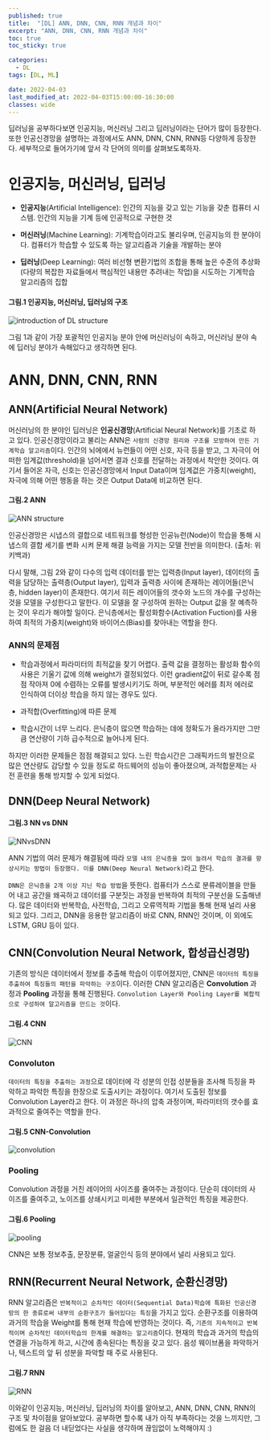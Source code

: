 ```yaml
---
published: true
title:  "[DL] ANN, DNN, CNN, RNN 개념과 차이"
excerpt: "ANN, DNN, CNN, RNN 개념과 차이"
toc: true
toc_sticky: true

categories:
  - DL
tags: [DL, ML]

date: 2022-04-03
last_modified_at: 2022-04-03T15:00:00-16:30:00
classes: wide
---
```


딥러닝을 공부하다보면 인공지능, 머신러닝 그리고 딥러닝이라는 단어가 많이 등장한다. 또한 인공신경망을 설명하는 과정에서도 ANN, DNN, CNN, RNN등 다양하게 등장한다. 세부적으로 들어가기에 앞서 각 단어의 의미를 살펴보도록하자.

# 인공지능, 머신러닝, 딥러닝

- **인공지능**(Artificial Intelligence): 인간의 지능을 갖고 있는 기능을 갖춘 컴퓨터 시스템. 인간의 지능을 기계 등에 인공적으로 구현한 것

- **머신러닝**(Machine Learning): 기계학습이라고도 불리우며, 인공지능의 한 분야이다. 컴퓨터가 학습할 수 있도록 하는 알고리즘과 기술을 개발하는 분야

- **딥러닝**(Deep Learning): 여러 비선형 변환기법의 조합을 통해 높은 수준의 추상화(다량의 복잡한 자료들에서 핵심적인 내용만 추려내는 작업)을 시도하는 기계학습 알고리즘의 집합

#### 그림.1 인공지능, 머신러닝, 딥러닝의 구조
![introduction of DL structure](https://user-images.githubusercontent.com/84653623/161415534-43ce2091-ac1c-4a05-96c8-be980a9e79d0.png)

그림 1과 같이 가장 포괄적인 인공지능 분야 안에 머신러닝이 속하고, 머신러닝 분야 속에 딥러닝 분야가 속해있다고 생각하면 된다.

# ANN, DNN, CNN, RNN
## ANN(Artificial Neural Network)

머신러닝의 한 분야인 딥러닝은 **인공신경망**(Artificial Neural Network)를 기초로 하고 있다. 인공신경망이라고 불리는 ANN은 `사람의 신경망 원리와 구조를 모방하여 만든 기계학습 알고리즘`이다. 인간의 뇌에에서 뉴런들이 어떤 신호, 자극 등을 받고, 그 자극이 어떠한 임계값(threshold)을 넘어서면 결과 신호를 전달하는 과정에서 착안한 것이다. 여기서 들어온 자극, 신호는 인공신경망에서 Input Data이며 임계겂은 가중치(weight), 자극에 의해 어떤 행동을 하는 것은 Output Data에 비교하면 된다.

#### 그림.2 ANN
![ANN structure](https://user-images.githubusercontent.com/84653623/161415878-76a6c9f1-9e06-411f-8f89-663727a4b79a.png)

인공신경망은 시냅스의 결합으로 네트워크를 형성한 인공뉴런(Node)이 학습을 통해 시냅스의 결합 세기를 변화 시켜 문제 해결 능력을 가지는 모델 전반을 의미한다. (출처: 위키백과)

다시 말해, 그림 2와 같이 다수의 입력 데이터를 받는 입력층(Input layer), 데이터의 출력을 담당하는 출력층(Output layer), 입력과 출력층 사이에 존재하는 레이어들(은닉층, hidden layer)이 존재한다. 여기서 히든 레이어들의 갯수와 노드의 개수를 구성하는 것을 모델을 구성한다고 말한다. 이 모델을 잘 구성하여 원하는 Output 값을 잘 예측하는 것이 우리가 해야할 일이다. 은닉층에서는 활성화함수(Activation Fuction)를 사용하여 최적의 가중치(weight)와 바이어스(Bias)를 찾아내는 역할을 한다.

### ANN의 문제점

- 학습과정에서 파라미터의 최적값을 찾기 어렵다.
출력 값을 결정하는 활성화 함수의 사용은 기울기 값에 의해 weight가 결정되었다. 이런 gradient값이 뒤로 갈수록 점점 작아져 0에 수렴하는 오류를 발생시키기도 하며, 부분적인 에러를 최저 에러로 인식하여 더이상 학습을 하지 않는 경우도 있다.

- 과적합(Overfitting)에 따른 문제

- 학습시간이 너무 느리다.
은닉층이 많으면 학습하는 데에 정확도가 올라가지만 그만큼 연산량이 기하 급수적으로 늘어나게 된다.

하지만 이러한 문제들은 점점 해결되고 있다. 느린 학습시간은 그래픽카드의 발전으로 많은 연산량도 감당할 수 있을 정도로 하드웨어의 성능이 좋아졌으며, 과적합문제는 사전 훈련을 통해 방지할 수 있게 되었다.

## DNN(Deep Neural Network)

#### 그림.3 NN vs DNN
![NNvsDNN](https://user-images.githubusercontent.com/84653623/161416432-a7afea8a-ca6b-443d-bfa9-302796ba8fdd.png)

ANN 기법의 여러 문제가 해결됨에 따라 `모델 내의 은닉층을 많이 늘려서 학습의 결과를 향상시키는 방법이 등장했다. 이를 DNN(Deep Neural Network)`라고 한다. 

`DNN은 은닉층을 2개 이상 지닌 학습 방법`을 뜻한다. 컴퓨터가 스스로 분류레이블을 만들어 내고 공간을 왜곡하고 데이터를 구분짓는 과정을 반복하여 최적의 구분선을 도출해낸다. 많은 데이터와 반복학습, 사전학습, 그리고 오류역적파 기법을 통해 현재 널리 사용되고 있다. 그리고, DNN을 응용한 알고리즘이 바로 CNN, RNN인 것이며, 이 외에도 LSTM, GRU 등이 있다.

## CNN(Convolution Neural Network, 합성곱신경망)

기존의 방식은 데이터에서 정보를 추출해 학습이 이루어졌지만, CNN은 `데이터의 특징을 추출하여 특징들의 패턴을 파악하는 구조`이다. 이러한 CNN 알고리즘은 **Convolution** 과정과 **Pooling** 과정을 통해 진행된다. `Convolution Layer와 Pooling Layer를 복합적으로 구성하여 알고리즘을 만드는 것`이다.

#### 그림.4 CNN
![CNN](https://user-images.githubusercontent.com/84653623/161416538-d3a66a4e-63cb-4af0-acc9-67405df183c5.png)

### Convoluton

`데이터의 특징을 추출하는 과정`으로 데이터에 각 성분의 인접 성분들을 조사해 득징을 파악하고 파악한 특징을 한장으로 도출시키는 과정이다. 여기서 도출된 정보를 Convolution Layer라고 한다. 이 과정은 하나의 압축 과정이며, 파라미터의 갯수를 효과적으로 줄여주는 역할을 한다.

#### 그림.5 CNN-Convolution
![convolution](https://user-images.githubusercontent.com/84653623/161416997-c4239118-e778-4486-97a1-40388f13108a.png)

### Pooling

Convolution 과정을 거친 레이어의 사이즈를 줄여주는 과정이다. 단순히 데이터의 사이즈를 줄여주고, 노이즈를 상쇄시키고 미세한 부분에서 일관적인 특징을 제공한다. 

#### 그림.6 Pooling
![pooling](https://user-images.githubusercontent.com/84653623/161417048-20e5429f-1907-43bc-9e10-af6b5d0b0712.jpg)

CNN은 보통 정보추출, 문장분류, 얼굴인식 등의 분야에서 널리 사용되고 있다.

## RNN(Recurrent Neural Network, 순환신경망)

RNN 알고리즘은 `반복적이고 순차적인 데이터(Sequential Data)학습에 특화된 인공신경망의 한 종류로써 내부의 순환구조가 들어있다는 특징`을 가지고 있다. 순환구조를 이용하여 과거의 학습을 Weight를 통해 현재 학습에 반영하는 것이다. 즉, `기존의 지속적이고 반복적이며 순차적인 데이터학습의 한계를 해결하는 알고리즘`이다. 현재의 학습과 과거의 학습의 연결을 가능하게 하고, 시간에 종속된다는 특징을 갖고 있다. 음성 웨이브폼을 파악하거나, 텍스트의 앞 뒤 성분을 파악할 때 주로 사용된다.

#### 그림.7 RNN
![RNN](https://user-images.githubusercontent.com/84653623/161417100-e04b1a46-3998-423f-bdd7-5e7fdef08399.png)

이와같이 인공지능, 머신러닝, 딥러닝의 차이를 알아보고, ANN, DNN, CNN, RNN의 구조 및 차이점을 알아보았다. 공부하면 할수록 내가 아직 부족하다는 것을 느끼지만, 그럼에도 한 걸음 더 내딛었다는 사실을 생각하며 끊임없이 노력해야지 :)